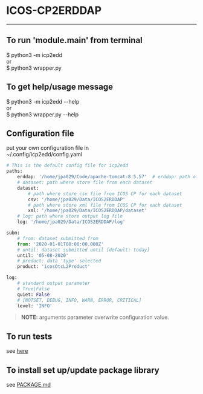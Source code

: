 # ICOS-CP2ERDDAP

---
## To run 'module.__main__' from terminal
$ python3 -m icp2edd  
or  
$ python3 wrapper.py

## To get help/usage message
$ python3 -m icp2edd --help  
or  
$ python3 wrapper.py --help

## Configuration file
put your own configuration file in  
~/.config/icp2edd/config.yaml

```python
# This is the default config file for icp2edd
paths:
    erddap: '/home/jpa029/Code/apache-tomcat-8.5.57'  # erddap: path of the main ERDDAP repository [tomcat]
    # dataset: path where store file from each dataset
    dataset:
        # path where store csv file from ICOS CP for each dataset
        csv: '/home/jpa029/Data/ICOS2ERDDAP'
        # path where store xml file from ICOS CP for each dataset
        xml: '/home/jpa029/Data/ICOS2ERDDAP/dataset'
    # log: path where store output log file
    log: '/home/jpa029/Data/ICOS2ERDDAP/log'

subm:
    # from: dataset submitted from
    from: '2020-01-01T00:00:00.000Z'
    # until: dataset submitted until [default: today]
    until: '05-08-2020'
    # product: data 'type' selected
    product: 'icosOtcL2Product'

log:
    # standard output parameter
    # True|False
    quiet: False
    # [NOTSET, DEBUG, INFO, WARN, ERROR, CRITICAL]
    level: 'INFO'
```

> **NOTE:** arguments parameter overwrite configuration value.

## To run tests
see [here](tests/README.md)

## To install set up/update package library
see [PACKAGE.md](PACKAGE.md)

